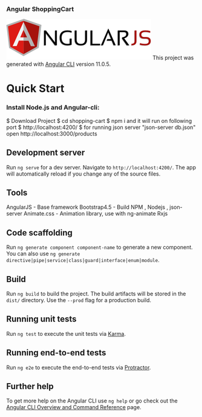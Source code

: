 ### Angular ShoppingCart
![](images/angular.png)
This project was generated with [Angular CLI](https://github.com/angular/angular-cli) version 11.0.5.


# Quick Start
### Install Node.js and Angular-cli:

$ Download Project
$ cd shopping-cart
$ npm i and it will run on following port
$ http://localhost:4200/ 
$ for running json server "json-server db.json" open http://localhost:3000/products

## Development server

Run `ng serve` for a dev server. Navigate to `http://localhost:4200/`. The app will automatically reload if you change any of the source files.


## Tools
 AngularJS - Base framework
 Bootstrap4.5 - Build
 NPM , Nodejs , json-server
 Animate.css - Animation library, use with ng-animate
 Rxjs

## Code scaffolding

Run `ng generate component component-name` to generate a new component. You can also use `ng generate directive|pipe|service|class|guard|interface|enum|module`.

## Build

Run `ng build` to build the project. The build artifacts will be stored in the `dist/` directory. Use the `--prod` flag for a production build.

## Running unit tests

Run `ng test` to execute the unit tests via [Karma](https://karma-runner.github.io).

## Running end-to-end tests

Run `ng e2e` to execute the end-to-end tests via [Protractor](http://www.protractortest.org/).

## Further help

To get more help on the Angular CLI use `ng help` or go check out the [Angular CLI Overview and Command Reference](https://angular.io/cli) page.
